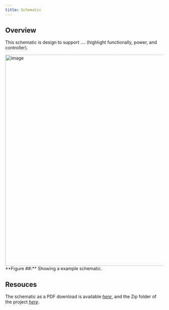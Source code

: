 ```yaml
---
title: Schematic
---
```


## Overview

This schematic is design to support .... (highlight functionally, power, and controller).


<img width="975" height="670" alt="image" src="https://github.com/user-attachments/assets/92784dc8-5bbd-44f3-aeb6-0260b5922064" />
**Figure ##:** Showing a example schematic.


## Resouces

The schematic as a PDF download is available [*here*](ExampleSchematic.pdf), and the Zip folder of the project [*here*](dummyZip.zip).
